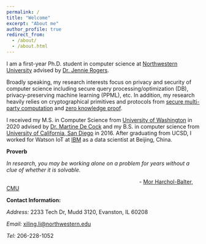 ```yaml
---
permalink: /
title: "Welcome"
excerpt: "About me"
author_profile: true
redirect_from: 
  - /about/
  - /about.html
---
```


I am a first-year Ph.D. student in computer science at [Northwestern University](https://www.mccormick.northwestern.edu/computer-science/) advised by [Dr. Jennie Rogers](http://users.eecs.northwestern.edu/~jennie/).

Broadly speaking, my research interests focus on privacy and security of computer science including secure query processing/optimization (DB), privacy-preserving machine learning (PPML), etc. In addition, my research heavily relies on cryptographical primitives and protocols from [secure multi-party computation](https://en.wikipedia.org/wiki/Secure_multi-party_computation) and [zero knowledge proof](https://en.wikipedia.org/wiki/Zero-knowledge_proof).

I received my M.S. in Computer Science from [University of Washington](http://www.washington.edu) in 2020 advised by [Dr. Martine De Cock](http://faculty.washington.edu/mdecock/) and my B.S. in computer science from [University of California, San Diego](https://cse.ucsd.edu) in 2016. After graduating from UCSD, I worked for Watson IoT at [IBM](https://www.ibm.com/) as a data scientist at Beijing, China.

**Proverb**

*In research, you may be working alone on a problem for years without a clue of whether it is solvable.* 

$~~~~~~~~~~~~~~~~~~~~~~~~~~~~~~~~~~~~~~~~~~~~~~~~~~~~~~~~~~~~~~~~~~~~~~~~~~~~~~~~~~~~~~~$ - [Mor Harchol-Balter, CMU](https://www.cs.cmu.edu/~harchol/gradschooltalk.pdf)

**Contact Information:**

*Address:* 2233 Tech Dr, Mudd 3120, Evanston, IL 60208

*Email:* xiling.li@northwestern.edu

*Tel:* 206-228-1052
